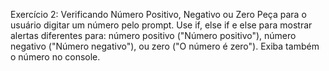 Exercício 2: Verificando Número Positivo, Negativo ou Zero
Peça para o usuário digitar um número pelo prompt.
Use if, else if e else para mostrar alertas diferentes para:
número positivo ("Número positivo"),
número negativo ("Número negativo"),
ou zero ("O número é zero").
Exiba também o número no console.